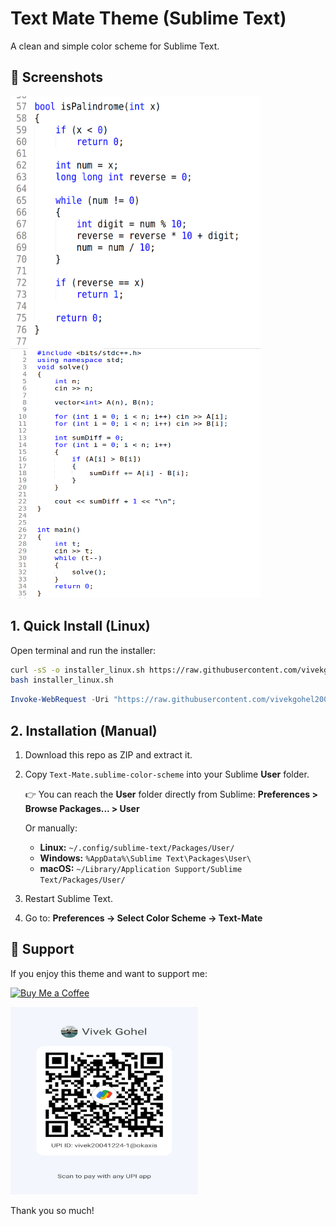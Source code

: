 # Text Mate Theme (Sublime Text)
A clean and simple color scheme for Sublime Text.

## 📸 Screenshots
 
<img src="Screenshot.png" alt="Scan to Pay" width="400" height="400">  <img src="Screenshot-2.png" alt="Scan to Pay" width="400" height="400">



## 1. Quick Install (Linux)

Open terminal and run the installer:

  ```bash
  curl -sS -o installer_linux.sh https://raw.githubusercontent.com/vivekgohel2004/Text-Mate-Theme/main/installer_linux.sh
  bash installer_linux.sh
  ```
  ```ps1
Invoke-WebRequest -Uri "https://raw.githubusercontent.com/vivekgohel2004/Text-Mate-Theme/main/installer_windows.ps1" -OutFile "installer_windows.ps1"
  ```
## 2. Installation (Manual)

1. Download this repo as ZIP and extract it.

2. Copy `Text-Mate.sublime-color-scheme` into your Sublime **User** folder.

   👉 You can reach the **User** folder directly from Sublime:
   **Preferences > Browse Packages... > User**

   Or manually:

   * **Linux:** `~/.config/sublime-text/Packages/User/`
   * **Windows:** `%AppData%\Sublime Text\Packages\User\`
   * **macOS:** `~/Library/Application Support/Sublime Text/Packages/User/`

3. Restart Sublime Text.

4. Go to:
   **Preferences → Select Color Scheme → Text-Mate**

## 💖 Support

If you enjoy this theme and want to support me:

[![Buy Me a Coffee](https://img.shields.io/badge/Buy%20Me%20a%20Coffee-☕-yellow?style=for-the-badge)](https://buymeacoffee.com/vivekgohel)

<img src="assets/upi-qr.png" alt="Scan to Pay" width="300" height="300">




Thank you so much!


